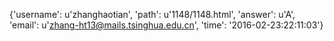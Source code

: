 {'username': u'zhanghaotian', 'path': u'1148/1148.html', 'answer': u'A', 'email': u'zhang-ht13@mails.tsinghua.edu.cn', 'time': '2016-02-23:22:11:03'}